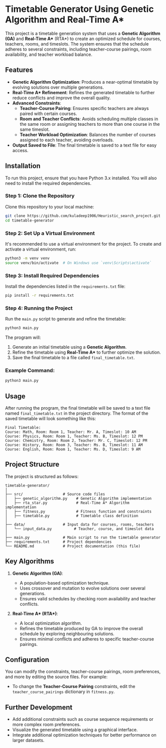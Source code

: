 # **Timetable Generator Using Genetic Algorithm and Real-Time A\***

This project is a timetable generation system that uses a **Genetic Algorithm (GA)** and **Real-Time A\*** (RTA\*) to create an optimized schedule for courses, teachers, rooms, and timeslots. The system ensures that the schedule adheres to several constraints, including teacher-course pairings, room availability, and teacher workload balance.

## **Features**

- **Genetic Algorithm Optimization**: Produces a near-optimal timetable by evolving solutions over multiple generations.
- **Real-Time A\* Refinement**: Refines the generated timetable to further reduce conflicts and improve the overall quality.
- **Advanced Constraints**:
  - **Teacher-Course Pairing**: Ensures specific teachers are always paired with certain courses.
  - **Room and Teacher Conflicts**: Avoids scheduling multiple classes in the same room or assigning teachers to more than one course in the same timeslot.
  - **Teacher Workload Optimization**: Balances the number of courses assigned to each teacher, avoiding overloads.
- **Output Saved to File**: The final timetable is saved to a text file for easy access.

## **Installation**

To run this project, ensure that you have Python 3.x installed. You will also need to install the required dependencies.

### **Step 1: Clone the Repository**

Clone this repository to your local machine:

```bash
git clone https://github.com/kuladeep1906/Heuristic_search_project.git
cd timetable-generator
```

### **Step 2: Set Up a Virtual Environment**

It's recommended to use a virtual environment for the project. To create and activate a virtual environment, run:

```bash
python3 -m venv venv
source venv/bin/activate  # On Windows use `venv\Scripts\activate`
```

### **Step 3: Install Required Dependencies**

Install the dependencies listed in the `requirements.txt` file:

```bash
pip install -r requirements.txt
```

### **Step 4: Running the Project**

Run the `main.py` script to generate and refine the timetable:

```bash
python3 main.py
```

The program will:

1. Generate an initial timetable using a **Genetic Algorithm**.
2. Refine the timetable using **Real-Time A\*** to further optimize the solution.
3. Save the final timetable to a file called `final_timetable.txt`.

### **Example Command**:

```bash
python3 main.py
```

## **Usage**

After running the program, the final timetable will be saved to a text file named `final_timetable.txt` in the project directory. The format of the saved timetable will look something like this:

```plaintext
Final Timetable:
Course: Math, Room: Room 1, Teacher: Mr. A, Timeslot: 10 AM
Course: Physics, Room: Room 1, Teacher: Ms. B, Timeslot: 12 PM
Course: Chemistry, Room: Room 2, Teacher: Mr. C, Timeslot: 12 PM
Course: History, Room: Room 3, Teacher: Ms. B, Timeslot: 11 AM
Course: English, Room: Room 1, Teacher: Ms. D, Timeslot: 9 AM
```

## **Project Structure**

The project is structured as follows:

```
timetable-generator/
│
├── src/                  # Source code files
│   ├── genetic_algorithm.py    # Genetic Algorithm implementation
│   ├── rta_star.py             # Real-Time A* Algorithm implementation
│   ├── fitness.py              # Fitness function and constraints
│   ├── timetable.py            # Timetable class definition
│
├── data/                 # Input data for courses, rooms, teachers
│   └── input_data.py          # Teacher, course, and timeslot data
│
├── main.py               # Main script to run the timetable generator
├── requirements.txt      # Project dependencies
└── README.md             # Project documentation (this file)
```

## **Key Algorithms**

1. **Genetic Algorithm (GA)**:

   - A population-based optimization technique.
   - Uses crossover and mutation to evolve solutions over several generations.
   - Ensures valid schedules by checking room availability and teacher conflicts.

2. **Real-Time A\* (RTA\*)**:
   - A local optimization algorithm.
   - Refines the timetable produced by GA to improve the overall schedule by exploring neighbouring solutions.
   - Ensures minimal conflicts and adheres to specific teacher-course pairings.

## **Configuration**

You can modify the constraints, teacher-course pairings, room preferences, and more by editing the source files. For example:

- To change the **Teacher-Course Pairing** constraints, edit the `teacher_course_pairings` dictionary in `fitness.py`.

## **Further Development**

- Add additional constraints such as course sequence requirements or more complex room preferences.
- Visualize the generated timetable using a graphical interface.
- Integrate additional optimization techniques for better performance on larger datasets.
